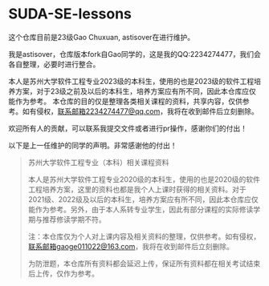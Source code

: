 # SUDA-SE-lessons

这个仓库目前是23级Gao Chuxuan, astisover在进行维护。

我是astisover，仓库版本fork自Gao同学的，这是我的QQ:2234274477，我们会各自整理，必要时进行整合。

本人是苏州大学软件工程专业2023级的本科生，使用的也是2023级的软件工程培养方案，对于23级之前及以后的本科生，培养方案应有所不同，因此本仓库应仅能作为参考。
本仓库的目的仅是整理各类相关课程的资料，共享内容，仅供参考。如有侵权，联系邮箱2234274477@qq.com，我将在收到邮件后立刻删除。

欢迎所有人的贡献，可以联系我提交文件或者进行pr操作，感谢你们的付出！

以下是上一任维护的同学的声明。非常感谢他的付出！

> 苏州大学软件工程专业（本科）相关课程资料
>
> 本人是苏州大学软件工程专业2020级的本科生，使用的也是2020级的软件工程培养方案，这里的资料也都是我个人上课时获得的相关资料。对于2021级、2022级及以后的本科生，培养方案应有所不同，因此本仓库应仅能作为参考。另外，由于本人系转专业学生，因此有部分课程的实际修读学期与推荐修读学期不符。
>
> 注：本仓库仅为个人对上课内容及相关资料的整理，仅供参考。如有侵权，联系邮箱gaoge011022@163.com，我将在收到邮件后立刻删除。
>
> 为防泄题，本仓库所有资料都会延迟上传，保证所有资料都在相关考试结束后上传，仅作为参考。

